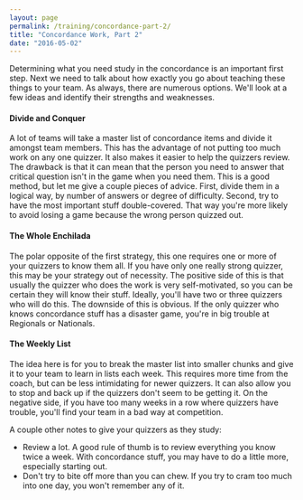 ```yaml
---
layout: page
permalink: /training/concordance-part-2/
title: "Concordance Work, Part 2"
date: "2016-05-02"
---
```


Determining what you need study in the concordance is an important first step. Next we need to talk about how exactly you go about teaching these things to your team. As always, there are numerous options. We'll look at a few ideas and identify their strengths and weaknesses.

#### Divide and Conquer

A lot of teams will take a master list of concordance items and divide it amongst team members. This has the advantage of not putting too much work on any one quizzer. It also makes it easier to help the quizzers review. The drawback is that it can mean that the person you need to answer that critical question isn't in the game when you need them. This is a good method, but let me give a couple pieces of advice. First, divide them in a logical way, by number of answers or degree of difficulty. Second, try to have the most important stuff double-covered. That way you're more likely to avoid losing a game because the wrong person quizzed out.

#### The Whole Enchilada

The polar opposite of the first strategy, this one requires one or more of your quizzers to know them all. If you have only one really strong quizzer, this may be your strategy out of necessity. The positive side of this is that usually the quizzer who does the work is very self-motivated, so you can be certain they will know their stuff. Ideally, you'll have two or three quizzers who will do this. The downside of this is obvious. If the only quizzer who knows concordance stuff has a disaster game, you're in big trouble at Regionals or Nationals.

#### The Weekly List

The idea here is for you to break the master list into smaller chunks and give it to your team to learn in lists each week. This requires more time from the coach, but can be less intimidating for newer quizzers. It can also allow you to stop and back up if the quizzers don't seem to be getting it. On the negative side, if you have too many weeks in a row where quizzers have trouble, you'll find your team in a bad way at competition.

A couple other notes to give your quizzers as they study:

- Review a lot. A good rule of thumb is to review everything you know twice a week. With concordance stuff, you may have to do a little more, especially starting out.
- Don't try to bite off more than you can chew. If you try to cram too much into one day, you won't remember any of it.
